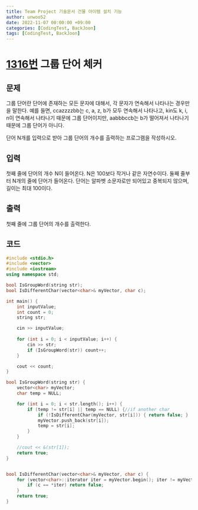 ```yaml
---
title: Team Project 기술문서 건물 아이템 설치 기능
author: unwoo52
date: 2022-11-07 00:00:00 +09:00
categories: [CodingTest, BackJoon]
tags: [CodingTest, BackJoon]
---
```



# [1316번](https://www.acmicpc.net/problem/1316) 그룹 단어 체커


## 문제

그룹 단어란 단어에 존재하는 모든 문자에 대해서, 각 문자가 연속해서 나타나는 경우만을 말한다. 예를 들면, ccazzzzbb는 c, a, z, b가 모두 연속해서 나타나고, kin도 k, i, n이 연속해서 나타나기 때문에 그룹 단어이지만, aabbbccb는 b가 떨어져서 나타나기 때문에 그룹 단어가 아니다.

단어 N개를 입력으로 받아 그룹 단어의 개수를 출력하는 프로그램을 작성하시오.

## 입력

첫째 줄에 단어의 개수 N이 들어온다. N은 100보다 작거나 같은 자연수이다. 둘째 줄부터 N개의 줄에 단어가 들어온다. 단어는 알파벳 소문자로만 되어있고 중복되지 않으며, 길이는 최대 100이다.

## 출력

첫째 줄에 그룹 단어의 개수를 출력한다.

## 코드

```cpp
#include <stdio.h>
#include <vector>
#include <iostream>
using namespace std;

bool IsGroupWord(string str);
bool IsDifferentChar(vector<char>& myVector, char c);

int main() {
    int inputValue;
    int count = 0;
    string str;

    cin >> inputValue;
    
    for (int i = 0; i < inputValue; i++) {
        cin >> str;
        if (IsGroupWord(str)) count++;
    }

    cout << count;
}

bool IsGroupWord(string str) {
    vector<char> myVector;
    char temp = NULL;

    for (int i = 0; i < str.length(); i++) {
        if (temp != str[i] || temp == NULL) {//if another char
            if (!IsDifferentChar(myVector, str[i])) { return false; }
            myVector.push_back(str[i]);
            temp = str[i];
        }
    }

    //cout << &(str[1]);
    return true;
}


bool IsDifferentChar(vector<char>& myVector, char c) {
    for (vector<char>::iterator iter = myVector.begin(); iter != myVector.end(); iter++) {
        if (c == *iter) return false;
    }
    return true;
}
```